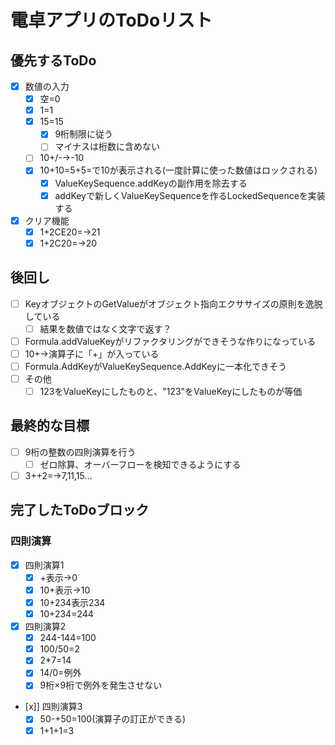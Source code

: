 # 電卓アプリのToDoリスト

## 優先するToDo

* [x] 数値の入力
  * [x] 空=0
  * [x] 1=1
  * [x] 15=15
    * [x] 9桁制限に従う
    * [ ] マイナスは桁数に含めない
  * [ ] 10+/-→-10
  * [x] 10+10=5+5=で10が表示される(一度計算に使った数値はロックされる)
    * [x] ValueKeySequence.addKeyの副作用を除去する
    * [x] addKeyで新しくValueKeySequenceを作るLockedSequenceを実装する
* [x] クリア機能
  * [x] 1+2CE20=→21
  * [x] 1+2C20=→20

## 後回し

* [ ] KeyオブジェクトのGetValueがオブジェクト指向エクササイズの原則を逸脱している
  * [ ] 結果を数値ではなく文字で返す？
* [ ] Formula.addValueKeyがリファクタリングができそうな作りになっている
* [ ] 10+→演算子に「+」が入っている
* [ ] Formula.AddKeyがValueKeySequence.AddKeyに一本化できそう
* [ ] その他
  * [ ] 123をValueKeyにしたものと、"123"をValueKeyにしたものが等価

## 最終的な目標

* [ ] 9桁の整数の四則演算を行う
  * [ ] ゼロ除算、オーバーフローを検知できるようにする
* [ ] 3++2=→7,11,15...

## 完了したToDoブロック

### 四則演算
* [x] 四則演算1
  * [x] +表示→0
  * [x] 10+表示→10
  * [x] 10+234表示234
  * [x] 10+234=244
* [x] 四則演算2
  * [x] 244-144=100
  * [x] 100/50=2
  * [x] 2*7=14
  * [x] 14/0=例外
  * [x] 9桁×9桁で例外を発生させない
* [x]] 四則演算3
  * [x] 50-+50=100(演算子の訂正ができる)
  * [x] 1+1+1=3
